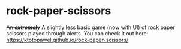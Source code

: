 # rock-paper-scissors

~~An ***extremely***~~ A slightly less basic game (now with UI) of rock paper scissors played through alerts.
You can check it out here: https://ktotopawel.github.io/rock-paper-scissors/